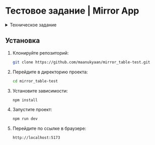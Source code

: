 # Тестовое задание | Mirror App

<details>

<summary>Техническое задание</summary>

### React-приложение для отображения и обработки данных в табличном виде с функционалом сортировки, фильтрации и динамического отображения данных. Приложение загружает данные с сервера, отображает их в виде таблицы и позволяет выполнять операции сортировки и фильтрации.

## Функциональные требования

1. **Сортировка по столбцам:**

   - При клике на заголовок столбца данные сортируются по возрастанию.
   - При повторном клике выполняется сортировка по убыванию.
   - Направление сортировки отображается графическим элементом или текстовым сообщением.

2. **Фильтрация:**

   - Поле для ввода текста позволяет фильтровать строки таблицы.
   - Строки, не содержащие введённую подстроку, скрываются.
   - Перефильтрация происходит по нажатию кнопки "Найти".

3. **Дополнительные функции:**
   - При клике на строку таблицы отображается дополнительный блок с подробной информацией о строке.
   - Данные загружаются с сервера через Axios или другой метод на ваше усмотрение.

## Технологии

- **ReactJS** - Основная библиотека для разработки интерфейса.
- **TypeScript** - Для типизации и улучшенной разработки.
- **Vite** - Инструмент для быстрого старта и сборки проекта.
- **HTML5 / CSS3** - Стандартные веб-технологии для структуры и стилей.
- **CSS-in-JS** - Использование styled-components или аналогичных библиотек для стилизации компонентов.

## Данные

Данные для отображения в таблице загружаются с сервера в формате JSON. Пример данных:

```json
[
  {
    "id": 101,
    "firstName": "John",
    "lastName": "Doe",
    "email": "johndoe@example.com",
    "phone": "(123) 456-7890",
    "address": {
      "streetAddress": "1234 Elm St",
      "city": "Springfield",
      "state": "IL",
      "zip": "62701"
    },
    "description": "Lorem ipsum dolor sit amet, consectetur adipiscing elit."
  },
  {
    ...
  },
  ...
]
```

</details>

## Установка

1. Клонируйте репозиторий:

   ```bash
   git clone https://github.com/maanukyaan/mirror_table-test.git
   ```

2. Перейдите в директорию проекта:

   ```bash
   cd mirror_table-test
   ```

3. Установите зависимости:

   ```bash
   npm install
   ```

4. Запустите проект:

   ```bash
   npm run dev
   ```

5. Перейдите по ссылке в браузере:
   ```bash
   http://localhost:5173
   ```
